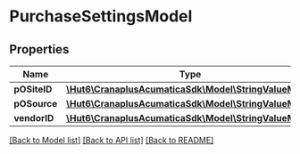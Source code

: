 # PurchaseSettingsModel

## Properties
Name | Type | Description | Notes
------------ | ------------- | ------------- | -------------
**pOSiteID** | [**\Hut6\CranaplusAcumaticaSdk\Model\StringValueModel**](StringValueModel.md) |  | [optional] 
**pOSource** | [**\Hut6\CranaplusAcumaticaSdk\Model\StringValueModel**](StringValueModel.md) |  | [optional] 
**vendorID** | [**\Hut6\CranaplusAcumaticaSdk\Model\StringValueModel**](StringValueModel.md) |  | [optional] 

[[Back to Model list]](../README.md#documentation-for-models) [[Back to API list]](../README.md#documentation-for-api-endpoints) [[Back to README]](../README.md)


